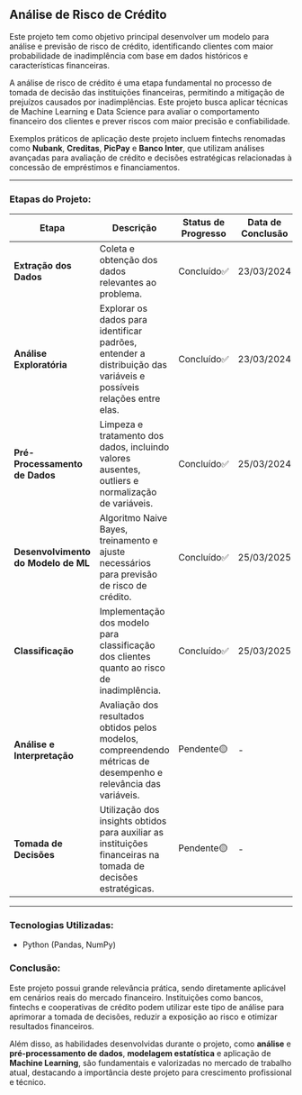## Análise de Risco de Crédito

Este projeto tem como objetivo principal desenvolver um modelo para análise e previsão de risco de crédito, identificando clientes com maior probabilidade de inadimplência com base em dados históricos e características financeiras.

A análise de risco de crédito é uma etapa fundamental no processo de tomada de decisão das instituições financeiras, permitindo a mitigação de prejuízos causados por inadimplências. Este projeto busca aplicar técnicas de Machine Learning e Data Science para avaliar o comportamento financeiro dos clientes e prever riscos com maior precisão e confiabilidade.

Exemplos práticos de aplicação deste projeto incluem fintechs renomadas como **Nubank**, **Creditas**, **PicPay** e **Banco Inter**, que utilizam análises avançadas para avaliação de crédito e decisões estratégicas relacionadas à concessão de empréstimos e financiamentos.

---

### Etapas do Projeto:

| Etapa                                | Descrição                                                                                                              | Status de Progresso | Data de Conclusão |
|--------------------------------------|------------------------------------------------------------------------------------------------------------------------|-------------------|-------------------|
| **Extração dos Dados**               | Coleta e obtenção dos dados relevantes ao problema.                                                                     | Concluído✅      | 23/03/2024        |
| **Análise Exploratória**             | Explorar os dados para identificar padrões, entender a distribuição das variáveis e possíveis relações entre elas.     | Concluído✅      | 23/03/2024        |
| **Pré-Processamento de Dados**       | Limpeza e tratamento dos dados, incluindo valores ausentes, outliers e normalização de variáveis.                      | Concluído✅      | 25/03/2024      |
| **Desenvolvimento do Modelo de ML**  | Algoritmo Naive Bayes, treinamento e ajuste necessários para previsão de risco de crédito.                         | Concluído✅           | 25/03/2025                 |
| **Classificação**                    | Implementação dos modelo para classificação dos clientes quanto ao risco de inadimplência.               | Concluído✅         | 25/03/2025                 |
| **Análise e Interpretação**          | Avaliação dos resultados obtidos pelos modelos, compreendendo métricas de desempenho e relevância das variáveis.       | Pendente🟡         | -                 |
| **Tomada de Decisões**               | Utilização dos insights obtidos para auxiliar as instituições financeiras na tomada de decisões estratégicas.          | Pendente🟡         | -                 |

---

### Tecnologias Utilizadas:

- Python (Pandas, NumPy)

### Conclusão:

Este projeto possui grande relevância prática, sendo diretamente aplicável em cenários reais do mercado financeiro. Instituições como bancos, fintechs e cooperativas de crédito podem utilizar este tipo de análise para aprimorar a tomada de decisões, reduzir a exposição ao risco e otimizar resultados financeiros.

Além disso, as habilidades desenvolvidas durante o projeto, como **análise** e **pré-processamento de dados**, **modelagem estatística** e aplicação de **Machine Learning**, são fundamentais e valorizadas no mercado de trabalho atual, destacando a importância deste projeto para crescimento profissional e técnico.


